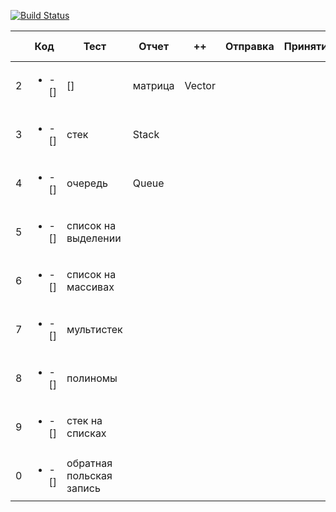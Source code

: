 
[![Build Status](https://travis-ci.org/Kitilonom/381706-1_Bezruchko.svg?branch=master)](https://travis-ci.org/Kitilonom/381706-1_Bezruchko)



|| Код | Тест | Отчет | ++ | Отправка| Принятие | Что там | Название проекта   | 
|--|---|------|-------|----|---------|----------|---------|--------------------|
|2|  <ul><li>- [] </li></ul> |[]|матрица | Vector | 
|3|  <ul><li>- [] </li></ul> | стек | Stack | 
|4|  <ul><li>- [] </li></ul> | очередь | Queue | 
|5|  <ul><li>- [] </li></ul> | список на выделении |  | 
|6|  <ul><li>- [] </li></ul> | список на массивах |  | 
|7|  <ul><li>- [] </li></ul> | мультистек |  | 
|8|  <ul><li>- [] </li></ul> | полиномы |  | 
|9|  <ul><li>- [] </li></ul> | стек на списках |  | 
|0|  <ul><li>- [] </li></ul> | обратная польская запись | | 


